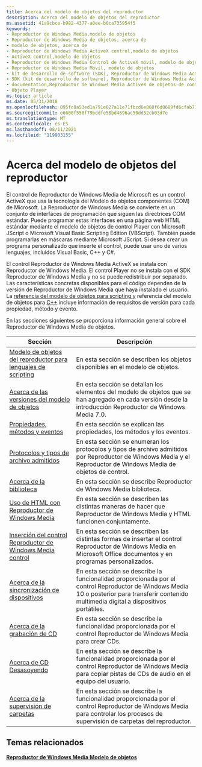 ```yaml
---
title: Acerca del modelo de objetos del reproductor
description: Acerca del modelo de objetos del reproductor
ms.assetid: 41a9cbce-b982-4377-a0ee-b0ca735954f5
keywords:
- Reproductor de Windows Media,modelo de objetos
- Reproductor de Windows Media de objetos, acerca de
- modelo de objetos, acerca de
- Reproductor de Windows Media ActiveX control,modelo de objetos
- ActiveX control,modelo de objetos
- Reproductor de Windows Media Control de ActiveX móvil, modelo de objetos
- Reproductor de Windows Media Móvil, modelo de objetos
- kit de desarrollo de software (SDK), Reproductor de Windows Media ActiveX de objetos de control
- SDK (kit de desarrollo de software), Reproductor de Windows Media ActiveX de objetos de control
- documentation,Reproductor de Windows Media ActiveX de objetos de control
- Objeto Player
ms.topic: article
ms.date: 05/31/2018
ms.openlocfilehash: 095fc0a53ed1a791e027a11e71fbcd6e868f6d0689fd6cfab71185fd43aab827
ms.sourcegitcommit: e6600f550f79bddfe58bd4696ac50dd52cb03d7e
ms.translationtype: MT
ms.contentlocale: es-ES
ms.lasthandoff: 08/11/2021
ms.locfileid: "119903155"
---
```

# <a name="about-the-player-object-model"></a>Acerca del modelo de objetos del reproductor

El control de Reproductor de Windows Media de Microsoft es un control ActiveX que usa la tecnología del Modelo de objetos componentes (COM) de Microsoft. La Reproductor de Windows Media se convierte en un conjunto de interfaces de programación que siguen las directrices COM estándar. Puede programar estas interfaces en una página web HTML estándar mediante el modelo de objetos de control Player con Microsoft JScript o Microsoft Visual Basic Scripting Edition (VBScript). También puede programarlas en máscaras mediante Microsoft JScript. Si desea crear un programa personalizado que inserte el control, puede usar uno de varios lenguajes, incluidos Visual Basic, C++ y C#.

El control Reproductor de Windows Media ActiveX se instala con Reproductor de Windows Media. El control Player no se instala con el SDK Reproductor de Windows Media y no se puede redistribuir por separado. Las características concretas disponibles para el código dependen de la versión de Reproductor de Windows Media que haya instalado el usuario. La [referencia del modelo de objetos para scripting y](object-model-reference-for-scripting.md) referencia del modelo de objetos para [C++](object-model-reference-for-c.md) incluye información de requisitos de versión para cada propiedad, método y evento.

En las secciones siguientes se proporciona información general sobre el Reproductor de Windows Media de objetos.



| Sección                                                                                        | Descripción                                                                                                                                                   |
|------------------------------------------------------------------------------------------------|---------------------------------------------------------------------------------------------------------------------------------------------------------------|
| [Modelo de objetos del reproductor para lenguajes de scripting](player-object-model-for-scripting-languages.md) | En esta sección se describen los objetos disponibles en el modelo de objetos.                                                                                             |
| [Acerca de las versiones del modelo de objetos](about-the-object-model-versions.md)                         | En esta sección se detallan los elementos del modelo de objetos que se han agregado en cada versión desde la introducción Reproductor de Windows Media 7.0.                             |
| [Propiedades, métodos y eventos](properties--methods-and-events.md)                          | En esta sección se explican las propiedades, los métodos y los eventos.                                                                                                        |
| [Protocolos y tipos de archivo admitidos](supported-protocols-and-file-types.md)                   | En esta sección se enumeran los protocolos y tipos de archivo admitidos por Reproductor de Windows Media y el Reproductor de Windows Media de objetos de control.                          |
| [Acerca de la biblioteca](about-the-library.md)                                                     | En esta sección se describe Reproductor de Windows Media biblioteca.                                                                                                      |
| [Uso de HTML con Reproductor de Windows Media](using-html-with-windows-media-player.md)               | En esta sección se describen las distintas maneras de hacer que Reproductor de Windows Media y HTML funcionen conjuntamente.                                                                  |
| [Inserción del control Reproductor de Windows Media control](embedding-the-windows-media-player-control.md)   | En esta sección se describen las distintas formas de insertar el control Reproductor de Windows Media en Microsoft Office documentos y en programas personalizados.                       |
| [Acerca de la sincronización de dispositivos](about-device-synchronization.md)                               | En esta sección se describe la funcionalidad proporcionada por el control Reproductor de Windows Media 10 o posterior para transferir contenido multimedia digital a dispositivos portátiles. |
| [Acerca de la grabación de CD](about-cd-burning.md)                                                       | En esta sección se describe la funcionalidad proporcionada por el control Reproductor de Windows Media para crear CDs.                                                       |
| [Acerca de CD Desasoyendo](about-cd-ripping.md)                                                       | En esta sección se describe la funcionalidad proporcionada por el control Reproductor de Windows Media para copiar pistas de CDs de audio en el equipo del usuario.               |
| [Acerca de la supervisión de carpetas](about-folder-monitoring.md)                                         | En esta sección se describe la funcionalidad proporcionada por el control Reproductor de Windows Media para controlar los procesos de supervisión de carpetas del reproductor.               |



 

## <a name="related-topics"></a>Temas relacionados

<dl> <dt>

[**Reproductor de Windows Media Modelo de objetos**](windows-media-player-object-model.md)
</dt> </dl>

 

 




